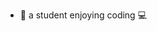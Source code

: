 - 🙌 a student enjoying coding 💻
<!---
mmaarrius/mmaarrius is a ✨ special ✨ repository because its `README.md` (this file) appears on your GitHub profile.
You can click the Preview link to take a look at your changes.
--->
